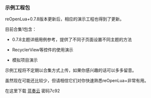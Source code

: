### 示例工程包
reOpenLua+0.7.8版本更新后，相应的演示工程也得到了更新。

目前合集1包含：

- 0.7.8主题详细用例参考，提供了不同子页面设置不同主题的方法

- RecyclerView等控件的使用演示

- 模拟项目演示

示例工程将不定期以合集方式上传，如果你感兴趣的话可以多多留意。

虽然现在可能还比较少，但请相信它们对你快速熟悉reOpenLua+非常有用。

在这里下载 [蓝奏云](https://chino.lanzouv.com/b0dgh7o5i) 密码7c92




